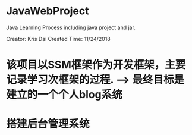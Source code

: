 # JavaWebProject

Java Learning Process including java project and jar.

Creator: Kris Dai
Created Time: 11/24/2018


# 该项目以SSM框架作为开发框架，主要记录学习次框架的过程. --> 最终目标是建立的一个个人blog系统
# 搭建后台管理系统

